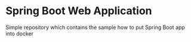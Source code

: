 # Spring Boot Web Application
Simple repository which contains the sample how to put Spring Boot app into docker
